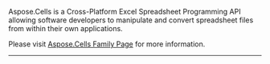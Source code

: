 Aspose.Cells is a Cross-Platform Excel Spreadsheet Programming API allowing software developers to manipulate and convert spreadsheet files from within their own applications.

Please visit [Aspose.Cells Family Page](https://products.aspose.com/cells/) for more information.

---
